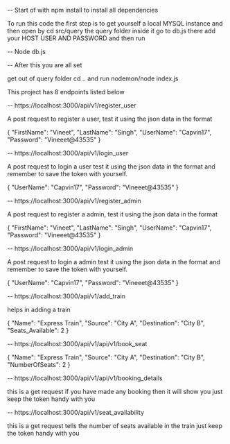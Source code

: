 -- Start of with npm install to install all dependencies

To run this code the first step is to get yourself a local MYSQL instance and then open by cd src/query the query folder inside it go to db.js there add your HOST USER AND PASSWORD and then run  

-- Node db.js

-- After this you are all set

get out of query folder cd .. and run nodemon/node index.js

This project has 8 endpoints listed below

-- https://localhost:3000/api/v1/register_user

A post request to register a user, test it using the json data in the format 

{
  "FirstName": "Vineet",
  "LastName": "Singh",
  "UserName": "Capvin17",
  "Password": "Vineeet@43535"
}

-- https://localhost:3000/api/v1/login_user

A post request to login a user test it using the json data in the format and remember to save the token with yourself.

{
  "UserName": "Capvin17",
  "Password": "Vineeet@43535"
}

-- https://localhost:3000/api/v1/register_admin

A post request to register a admin, test it using the json data in the format 

{
  "FirstName": "Vineet",
  "LastName": "Singh",
  "UserName": "Capvin17",
  "Password": "Vineeet@43535"
}

-- https://localhost:3000/api/v1/login_admin

A post request to login a admin test it using the json data in the format and remember to save the token with yourself.

{
  "UserName": "Capvin17",
  "Password": "Vineeet@43535"
}

-- https://localhost:3000/api/v1/add_train

helps in adding a train

{
  "Name": "Express Train",
  "Source": "City A",
  "Destination": "City B",
  "Seats_Available": 2
}


-- https://localhost:3000/api/v1/api/v1/book_seat

{
  "Name": "Express Train",
  "Source": "City A",
  "Destination": "City B",
  "NumberOfSeats": 2
}

-- https://localhost:3000/api/v1/api/v1/booking_details 

this is a get request if you have made any booking then it will show you just keep the token handy with you

-- https://localhost:3000/api/v1/seat_availability

this is a get request tells the number of seats available in the train just keep the token handy with you


